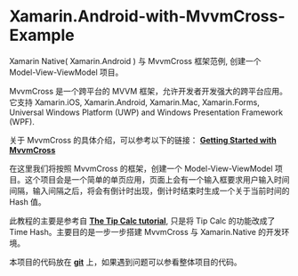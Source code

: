 # Xamarin.Android-with-MvvmCross-Example
Xamarin Native( Xamarin.Android ) 与 MvvmCross 框架范例, 创建一个 Model-View-ViewModel 项目。

MvvmCross 是一个跨平台的 MVVM 框架，允许开发者开发强大的跨平台应用。它支持 Xamarin.iOS, Xamarin.Android, Xamarin.Mac, Xamarin.Forms, Universal Windows Platform (UWP) and Windows Presentation Framework (WPF).

关于 MvvmCross 的具体介绍，可以参考以下的链接：
[**Getting Started with MvvmCross**](https://www.mvvmcross.com/documentation/getting-started/getting-started)

在这里我们将按照 MvvmCross 的框架，创建一个 Model-View-ViewModel 项目。这个项目会是一个简单的单页应用，页面上会有一个输入框要求用户输入时间间隔，输入间隔之后，将会有倒计时出现，倒计时结束时生成一个关于当前时间的 Hash 值。

此教程的主要是参考自 [**The Tip Calc tutorial**](https://www.mvvmcross.com/documentation/tipcalc-tutorial/the-tip-calc-tutorial?scroll=200#the-tip-calc-tutorial), 只是将 Tip Calc 的功能改成了 Time Hash。主要目的是一步一步搭建 MvvmCross 与 Xamarin.Native 的开发环境。

本项目的代码放在 [**git**](https://github.com/raymond-yan/Xamarin.Android-with-MvvmCross-Example/tree/master) 上，如果遇到问题可以参看整体项目的代码。
